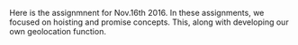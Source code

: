 Here is the assignmnent for Nov.16th 2016. In these assignments, we focused on hoisting and promise concepts. This, along with developing our own geolocation function. 

